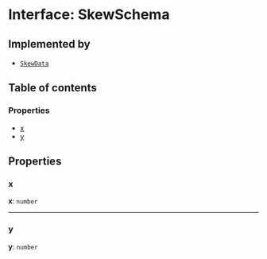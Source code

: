 # Interface: SkewSchema

## Implemented by

* [`SkewData`](/auto-docs/core/classes/SkewData.md)

## Table of contents

### Properties

* [x](/auto-docs/core/interfaces/SkewSchema.md#x)
* [y](/auto-docs/core/interfaces/SkewSchema.md#y)

## Properties

### x

**x**: `number`

***

### y

**y**: `number`

